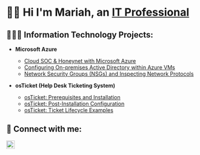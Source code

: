 <h1> 👋🏼 Hi I'm Mariah, an <a href="https://www.linkedin.com/in/mariahtalicuran/">IT Professional</a> </h1>

<h2>👩🏻‍💻 Information Technology Projects:</h2>

- <b>Microsoft Azure</b><br>
  - [Cloud SOC & Honeynet with Microsoft Azure](https://github.com/MariahTali/Azure-SOC-Honeynet)
  - [Configuring On-premises Active Directory within Azure VMs](https://github.com/mariahtali/configure-ad)
  - [Network Security Groups (NSGs) and Inspecting Network Protocols](https://github.com/mariahtali/azure-network-protocols)

- <b>osTicket (Help Desk Ticketing System)</b>
  - [osTicket: Prerequisites and Installation](https://github.com/mariahtali/osticket-prereqs)
  - [osTicket: Post-Installation Configuration](https://github.com/mariahtali/post-install-config)
  - [osTicket: Ticket Lifecycle Examples](https://github.com/mariahtali/ticket-lifecycle)


<h2>🤳 Connect with me:</h2>


[<img align="left" alt="Josh | LinkedIn" width="22px" src="https://cdn.jsdelivr.net/npm/simple-icons@v3/icons/linkedin.svg" />][linkedin]


[linkedin]: https://www.linkedin.com/in/mariahtalicuran/
